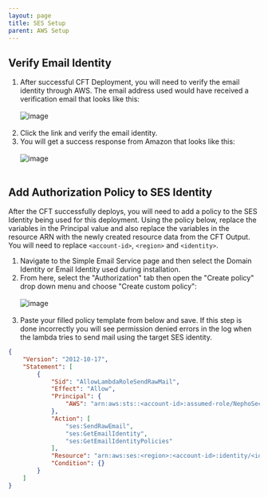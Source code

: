 ```yaml
---
layout: page
title: SES Setup
parent: AWS Setup
---
```


## Verify Email Identity

1. After successful CFT Deployment, you will need to verify the email identity through AWS. The email address used 
would have received a verification email that looks like this: <br><br>
![image](../../images/WCEI-VerifyEmailfromAWS.png)<br><br>
2. Click the link and verify the email identity.
3. You will get a success response from Amazon that looks like this:<br><br>
![image](../../images/WCEI-VerifyEmailSuccess.png)<br><br>


## Add Authorization Policy to SES Identity

After the CFT successfully deploys, you will need to add a policy to the SES Identity being used for this deployment. Using the 
policy below, replace the variables in the Principal value and also replace the variables in the resource ARN with the 
newly created resource data from the CFT Output. You will need to replace `<account-id>`, `<region>` and `<identity>`.<br>
1. Navigate to the Simple Email Service page and then select the Domain Identity or Email Identity used during installation.
2. From here, select the "Authorization" tab then open the "Create policy" drop down menu and choose "Create custom policy":<br><br>
![image](../../images/WCEI-AddSESIdentityPolicy.png)<br><br>
3. Paste your filled policy template from below and save. If this step is done incorrectly you will see permission denied
errors in the log when the lambda tries to send mail using the target SES identity. 

```json
{
    "Version": "2012-10-17",
    "Statement": [
        {
            "Sid": "AllowLambdaRoleSendRawMail",
            "Effect": "Allow",
            "Principal": {
                "AWS": "arn:aws:sts::<account-id>:assumed-role/NephoSecCustomEmailIntegrationLambdaRole/NephoSecCustomEmailIntegrationLambda"
            },
            "Action": [
                "ses:SendRawEmail",
                "ses:GetEmailIdentity",
                "ses:GetEmailIdentityPolicies"
            ],
            "Resource": "arn:aws:ses:<region>:<account-id>:identity/<identity>",
            "Condition": {}
        }
    ]
}
```
